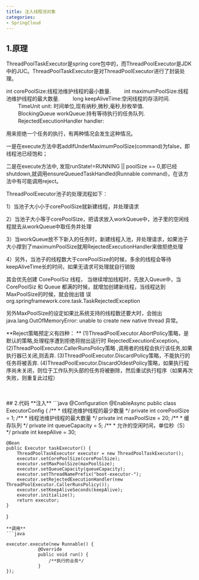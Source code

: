 ```yaml
---
title: 注入线程池对象
categories:
- SpringCloud
---
```

## 1.原理
ThreadPoolTaskExecutor是spring core包中的，而ThreadPoolExecutor是JDK中的JUC。ThreadPoolTaskExecutor是对ThreadPoolExecutor进行了封装处理。


int corePoolSize:线程池维护线程的最小数量.  　　
int maximumPoolSize:线程池维护线程的最大数量.  　　
long keepAliveTime:空闲线程的存活时间.  　　
TimeUnit unit: 时间单位,现有纳秒,微秒,毫秒,秒枚举值.  　　
BlockingQueue<Runnable> workQueue:持有等待执行的任务队列.  　　
RejectedExecutionHandler handler:  　　

用来拒绝一个任务的执行，有两种情况会发生这种情况。  　　

一是在execute方法中若addIfUnderMaximumPoolSize(command)为false，即线程池已经饱和；  　　

二是在execute方法中, 发现runState!=RUNNING || poolSize == 0,即已经shutdown,就调用ensureQueuedTaskHandled(Runnable command)，在该方法中有可能调用reject。

ThreadPoolExecutor池子的处理流程如下：　　

1）当池子大小小于corePoolSize就新建线程，并处理请求

2）当池子大小等于corePoolSize，把请求放入workQueue中，池子里的空闲线程就去从workQueue中取任务并处理

3）当workQueue放不下新入的任务时，新建线程入池，并处理请求，如果池子大小撑到了maximumPoolSize就用RejectedExecutionHandler来做拒绝处理

4）另外，当池子的线程数大于corePoolSize的时候，多余的线程会等待keepAliveTime长的时间，如果无请求可处理就自行销毁

其会优先创建  CorePoolSiz 线程， 当继续增加线程时，先放入Queue中，当 CorePoolSiz  和 Queue 都满的时候，就增加创建新线程，当线程达到MaxPoolSize的时候，就会抛出错 误 org.springframework.core.task.TaskRejectedException

另外MaxPoolSize的设定如果比系统支持的线程数还要大时，会抛出java.lang.OutOfMemoryError: unable to create new native thread 异常。


**Reject策略预定义有四种： **
(1)ThreadPoolExecutor.AbortPolicy策略，是默认的策略,处理程序遭到拒绝将抛出运行时 RejectedExecutionException。 
(2)ThreadPoolExecutor.CallerRunsPolicy策略 ,调用者的线程会执行该任务,如果执行器已关闭,则丢弃. 
(3)ThreadPoolExecutor.DiscardPolicy策略，不能执行的任务将被丢弃. 
(4)ThreadPoolExecutor.DiscardOldestPolicy策略，如果执行程序尚未关闭，则位于工作队列头部的任务将被删除，然后重试执行程序（如果再次失败，则重复此过程）


<br>
<br>
## 2.代码
**注入**
```java
@Configuration
@EnableAsync
public class ExecutorConfig {
    /**
     * 线程池维护线程的最少数量
     */
    private int corePoolSize = 1;
    /**
     * 线程池维护线程的最大数量
     */
    private int maxPoolSize = 20;
    /**
     * 缓存队列
     */
    private int queueCapacity = 5;
    /**
     * 允许的空闲时间，单位秒（S）
     */
    private int keepAlive = 30;

    @Bean
    public Executor taskExecutor() {
        ThreadPoolTaskExecutor executor = new ThreadPoolTaskExecutor();
        executor.setCorePoolSize(corePoolSize);
        executor.setMaxPoolSize(maxPoolSize);
        executor.setQueueCapacity(queueCapacity);
        executor.setThreadNamePrefix("boot-executor-");
        executor.setRejectedExecutionHandler(new ThreadPoolExecutor.CallerRunsPolicy());
        executor.setKeepAliveSeconds(keepAlive);
        executor.initialize();
        return executor;
    }
}
```
**调用**
```java

executor.execute(new Runnable() {
            @Override
            public void run() {
                /**执行的业务*/
            }
});
```
